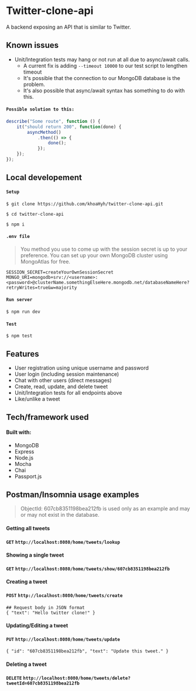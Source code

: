 # Twitter-clone-api                                                                         
A backend exposing an API that is similar to Twitter.

## Known issues

  * Unit/Integration tests may hang or not run at all due to async/await calls.
      * A current fix is adding `--timeout 10000` to our test script to lengthen timeout
      * It's possible that the connection to our MongoDB database is the problem.
      * It's also possible that async/await syntax has something to do with this.
#### `Possible solution to this:`
```javascript
describe("Some route", function () {
    it("should return 200", function(done) {
        asyncMethod()
            .then(() => {
                done();
            });
    });
});
```

## Local developement   

#### `Setup`
```shell
$ git clone https://github.com/khoaHyh/twitter-clone-api.git

$ cd twitter-clone-api

$ npm i
```

#### `.env file`
> You method you use to come up with the session secret is up to your preference. You can set up your own MongoDB cluster using MongoAtlas for free.
```shell
SESSION_SECRET=createYourOwnSessionSecret
MONGO_URI=mongodb+srv://<username>:<password>@clusterName.somethingElseHere.mongodb.net/databaseNameHere?retryWrites=true&w=majority

```
#### `Run server`
```shell
$ npm run dev
```
#### `Test`
```shell
$ npm test
```

## Features
  * User registration using unique username  and password
  * User login (including session maintenance)
  * Chat with other users (direct messages)
  * Create, read, update, and delete tweet
  * Unit/Integration tests for all endpoints above
  * Like/unlike a tweet

## Tech/framework used
#### Built with:                                                                 
  * MongoDB
  * Express
  * Node.js
  * Mocha
  * Chai
  * Passport.js

## Postman/Insomnia usage examples
> ObjectId: 607cb8351198bea212fb is used only as an example and may or may not exist in the database.
#### Getting all tweets
#### `GET` `http://localhost:8080/home/tweets/lookup`
#### Showing a single tweet
#### `GET` `http://localhost:8080/home/tweets/show/607cb8351198bea212fb`
#### Creating a tweet
#### `POST` `http://localhost:8080/home/tweets/create`
```
## Request body in JSON format
{ "text": "Hello twitter clone!" }
```
#### Updating/Editing a tweet
#### `PUT` `http://localhost:8080/home/tweets/update`
```
{ "id": "607cb8351198bea212fb", "text": "Update this tweet." }
```
#### Deleting a tweet
#### `DELETE` `http://localhost:8080/home/tweets/delete?tweetId=607cb8351198bea212fb`
